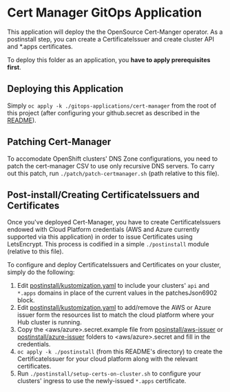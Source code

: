 # Cert Manager GitOps Application

This application will deploy the the OpenSource Cert-Manger operator.  As a postinstall step, you can create a CertificateIssuer and create cluster API and *.apps certificates.  

To deploy this folder as an application, you **have to apply prerequisites first**.  

## Deploying this Application

Simply `oc apply -k ./gitops-applications/cert-manager` from the root of this project (after configuring your github.secret as described in the [README](../../gitops-applications/cert-manager/README.md)).  

## Patching Cert-Manager

To accomodate OpenShift clusters' DNS Zone configurations, you need to patch the cert-manager CSV to use only recursive DNS servers.  To carry out this patch, run `./patch/patch-certmanager.sh` (path relative to this file).  

## Post-install/Creating CertificateIssuers and Certificates

Once you've deployed Cert-Manager, you have to create CertificateIssuers endowed with Cloud Platform credentials (AWS and Azure currently supported via this application) in order to issue Certificates using LetsEncrypt.  This process is codified in a simple `./postinstall` module (relative to this file).  

To configure and deploy CertificateIssuers and Certificates on your cluster, simply do the following:
1. Edit [postinstall/kustomization.yaml](./postinstall/kustomization.yaml) to include your clusters' `api` and `*.apps` domains in place of the current values in the patchesJson6902 block.  
2. Edit [postinstall/kustomization.yaml](./postinstall/kustomization.yaml) to add/remove the AWS or Azure issuer form the resources list to match the cloud platform where your Hub cluster is running.
3. Copy the <aws/azure>.secret.example file from [posinstall/aws-issuer](postinstall/aws-issuer) or [postinstall/azure-issuer](postinstall/azure-issuer) folders to <aws/azure>.secret and fill in the credentials.  
4. `oc apply -k ./postinstall` (from this README's directory) to create the CertificateIssuer for your cloud platform along with the relevant certificates.  
5. Run `./postinstall/setup-certs-on-cluster.sh` to configure your clusters' ingress to use the newly-issued `*.apps` certificate.  